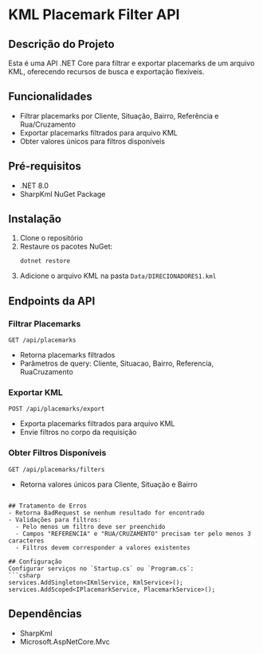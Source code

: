 # KML Placemark Filter API

## Descrição do Projeto
Esta é uma API .NET Core para filtrar e exportar placemarks de um arquivo KML, oferecendo recursos de busca e exportação flexíveis.

## Funcionalidades
- Filtrar placemarks por Cliente, Situação, Bairro, Referência e Rua/Cruzamento
- Exportar placemarks filtrados para arquivo KML
- Obter valores únicos para filtros disponíveis

## Pré-requisitos
- .NET 8.0
- SharpKml NuGet Package

## Instalação
1. Clone o repositório
2. Restaure os pacotes NuGet:
   ```
   dotnet restore
   ```
3. Adicione o arquivo KML na pasta `Data/DIRECIONADORES1.kml`

## Endpoints da API

### Filtrar Placemarks
`GET /api/placemarks`
- Retorna placemarks filtrados
- Parâmetros de query: Cliente, Situacao, Bairro, Referencia, RuaCruzamento

### Exportar KML
`POST /api/placemarks/export`
- Exporta placemarks filtrados para arquivo KML
- Envie filtros no corpo da requisição

### Obter Filtros Disponíveis
`GET /api/placemarks/filters`
- Retorna valores únicos para Cliente, Situação e Bairro

```

## Tratamento de Erros
- Retorna BadRequest se nenhum resultado for encontrado
- Validações para filtros:
  - Pelo menos um filtro deve ser preenchido
  - Campos "REFERENCIA" e "RUA/CRUZAMENTO" precisam ter pelo menos 3 caracteres
  - Filtros devem corresponder a valores existentes

## Configuração
Configurar serviços no `Startup.cs` ou `Program.cs`:
```csharp
services.AddSingleton<IKmlService, KmlService>();
services.AddScoped<IPlacemarkService, PlacemarkService>();
```

## Dependências
- SharpKml
- Microsoft.AspNetCore.Mvc
